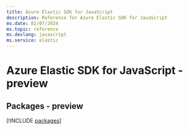```yaml
---
title: Azure Elastic SDK for JavaScript
description: Reference for Azure Elastic SDK for JavaScript
ms.date: 02/07/2024
ms.topic: reference
ms.devlang: javascript
ms.service: elastic
---
```

# Azure Elastic SDK for JavaScript - preview
## Packages - preview
[!INCLUDE [packages](elastic-index.md)]